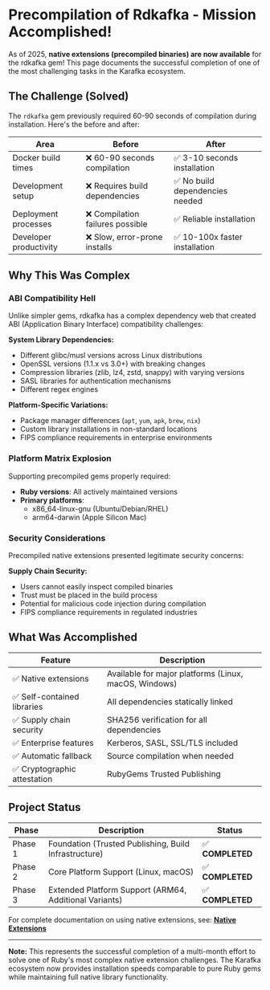 # Precompilation of Rdkafka - Mission Accomplished!

As of 2025, **native extensions (precompiled binaries) are now available** for the rdkafka gem! This page documents the successful completion of one of the most challenging tasks in the Karafka ecosystem.

## The Challenge (Solved)

The `rdkafka` gem previously required 60-90 seconds of compilation during installation. Here's the before and after:

| Area | Before | After |
|------|--------|-------|
| Docker build times | ❌ 60-90 seconds compilation | ✅ 3-10 seconds installation |
| Development setup | ❌ Requires build dependencies | ✅ No build dependencies needed |
| Deployment processes | ❌ Compilation failures possible | ✅ Reliable installation |
| Developer productivity | ❌ Slow, error-prone installs | ✅ 10-100x faster installation |

## Why This Was Complex

### ABI Compatibility Hell

Unlike simpler gems, rdkafka has a complex dependency web that created ABI (Application Binary Interface) compatibility challenges:

**System Library Dependencies:**

- Different glibc/musl versions across Linux distributions
- OpenSSL versions (1.1.x vs 3.0+) with breaking changes
- Compression libraries (zlib, lz4, zstd, snappy) with varying versions
- SASL libraries for authentication mechanisms
- Different regex engines

**Platform-Specific Variations:**

- Package manager differences (`apt`, `yum`, `apk`, `brew`, `nix`)
- Custom library installations in non-standard locations
- FIPS compliance requirements in enterprise environments

### Platform Matrix Explosion

Supporting precompiled gems properly required:

- **Ruby versions**: All actively maintained versions
- **Primary platforms**: 
    - x86_64-linux-gnu (Ubuntu/Debian/RHEL)
    - arm64-darwin (Apple Silicon Mac)

### Security Considerations

Precompiled native extensions presented legitimate security concerns:

**Supply Chain Security:**

- Users cannot easily inspect compiled binaries
- Trust must be placed in the build process
- Potential for malicious code injection during compilation
- FIPS compliance requirements in regulated industries

## What Was Accomplished

| Feature | Description |
|---------|-------------|
| ✅ Native extensions | Available for major platforms (Linux, macOS, Windows) |
| ✅ Self-contained libraries | All dependencies statically linked |
| ✅ Supply chain security | SHA256 verification for all dependencies |
| ✅ Enterprise features | Kerberos, SASL, SSL/TLS included |
| ✅ Automatic fallback | Source compilation when needed |
| ✅ Cryptographic attestation | RubyGems Trusted Publishing |

## Project Status

| Phase | Description | Status |
|-------|-------------|--------|
| Phase 1 | Foundation (Trusted Publishing, Build Infrastructure) | ✅ **COMPLETED** |
| Phase 2 | Core Platform Support (Linux, macOS) | ✅ **COMPLETED** |
| Phase 3 | Extended Platform Support (ARM64, Additional Variants) | ✅ **COMPLETED** |

For complete documentation on using native extensions, see: **[Native Extensions](Development-Native-Extensions)**

---

**Note:** This represents the successful completion of a multi-month effort to solve one of Ruby's most complex native extension challenges. The Karafka ecosystem now provides installation speeds comparable to pure Ruby gems while maintaining full native library functionality.
